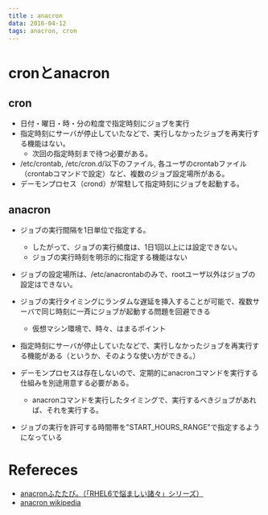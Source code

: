 ```yaml
---
title : anacron
data: 2016-04-12
tags: anacron, cron
---
```


# cronとanacron

## cron

+ 日付・曜日・時・分の粒度で指定時刻にジョブを実行
+ 指定時刻にサーバが停止していたなどで、実行しなかったジョブを再実行する機能はない。
  + 次回の指定時刻まで待つ必要がある。
+ /etc/crontab, /etc/cron.d/以下のファイル, 各ユーザのcrontabファイル（crontabコマンドで設定）など、複数のジョブ設定場所がある。
+ デーモンプロセス（crond）が常駐して指定時刻にジョブを起動する。

## anacron

+ ジョブの実行間隔を1日単位で指定する。
  + したがって、ジョブの実行頻度は、1日1回以上には設定できない。
  + ジョブの実行時刻を明示的に指定する機能はない
+ ジョブの設定場所は、/etc/anacrontabのみで、rootユーザ以外はジョブの設定はできない。
+ ジョブの実行タイミングにランダムな遅延を挿入することが可能で、複数サーバで同じ時刻に一斉にジョブが起動する問題を回避できる
  + 仮想マシン環境で、時々、はまるポイント
+ 指定時刻にサーバが停止していたなどで、実行しなかったジョブを再実行する機能がある（というか、そのような使い方ができる。）
+ デーモンプロセスは存在しないので、定期的にanacronコマンドを実行する仕組みを別途用意する必要がある。
  + anacronコマンドを実行したタイミングで、実行するべきジョブがあれば、それを実行する。

+ ジョブの実行を許可する時間帯を"START_HOURS_RANGE"で指定するようになっている

# Refereces

+ [anacronふたたび。（「RHEL6で悩ましい諸々」シリーズ）](http://enakai00.hatenablog.com/entry/20111004/1317718773)
+ [anacron wikipedia](https://ja.wikipedia.org/wiki/Anacron)
